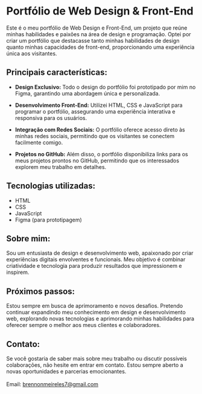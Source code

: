 # Portfólio de Web Design & Front-End

Este é o meu portfólio de Web Design e Front-End, um projeto que reúne minhas habilidades e paixões na área de design e programação. Optei por criar um portfólio que destacasse tanto minhas habilidades de design quanto minhas capacidades de front-end, proporcionando uma experiência única aos visitantes.

## Principais características:

- **Design Exclusivo:** Todo o design do portfólio foi prototipado por mim no Figma, garantindo uma abordagem única e personalizada.

- **Desenvolvimento Front-End:** Utilizei HTML, CSS e JavaScript para programar o portfólio, assegurando uma experiência interativa e responsiva para os usuários.

- **Integração com Redes Sociais:** O portfólio oferece acesso direto às minhas redes sociais, permitindo que os visitantes se conectem facilmente comigo.

- **Projetos no GitHub:** Além disso, o portfólio disponibiliza links para os meus projetos prontos no GitHub, permitindo que os interessados explorem meu trabalho em detalhes.

## Tecnologias utilizadas:

- HTML
- CSS
- JavaScript
- Figma (para prototipagem)

## Sobre mim:

Sou um entusiasta de design e desenvolvimento web, apaixonado por criar experiências digitais envolventes e funcionais. Meu objetivo é combinar criatividade e tecnologia para produzir resultados que impressionem e inspirem.

## Próximos passos:

Estou sempre em busca de aprimoramento e novos desafios. Pretendo continuar expandindo meu conhecimento em design e desenvolvimento web, explorando novas tecnologias e aprimorando minhas habilidades para oferecer sempre o melhor aos meus clientes e colaboradores.

## Contato:

Se você gostaria de saber mais sobre meu trabalho ou discutir possíveis colaborações, não hesite em entrar em contato. Estou sempre aberto a novas oportunidades e parcerias emocionantes.
<br><br>Email: brennonmeireles7@gmail.com
